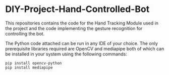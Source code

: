 # DIY-Project-Hand-Controlled-Bot
This repositories contains the code for the Hand Tracking Module used in the project and the code implementing the gesture recognition for controlling the bot.

The Python code attached can be run in any IDE of your choice. The only prerequisite libraries required are OpenCV and mediapipe both of which can be installed in your system using the following commands:
```
pip install opencv-python
pip install mediapipe
```
